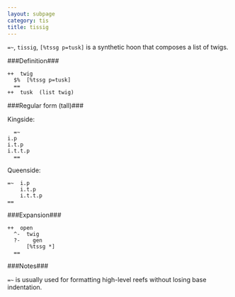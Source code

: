 ```yaml
---
layout: subpage
category: tis
title: tissig
---
```


`=~`, `tissig`, `[%tssg p=tusk]` is a synthetic hoon that
composes a list of twigs.

###Definition###

    ++  twig  
      $%  [%tssg p=tusk]
      ==
    ++  tusk  (list twig)

###Regular form (tall)###

Kingside:

      =~  
    i.p
    i.t.p
    i.t.t.p
      ==
 
Queenside:

    =~  i.p
        i.t.p
        i.t.t.p
    ==

###Expansion###
    
    ++  open
      ^-  twig
      ?-    gen
          [%tssg *]
      ==

###Notes###

`=~` is usually used for formatting high-level reefs without
losing base indentation.
